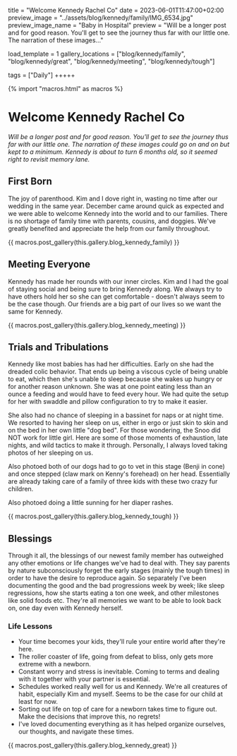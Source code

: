 title = "Welcome Kennedy Rachel Co"
date = 2023-06-01T11:47:00+02:00
preview_image = "../assets/blog/kennedy/family/IMG_6534.jpg"
preview_image_name = "Baby in Hospital"
preview = "Will be a longer post and for good reason. You'll get to see the journey thus far with our little one. The narration of these images..."

load_template = 1
gallery_locations = ["blog/kennedy/family", "blog/kennedy/great", "blog/kennedy/meeting", "blog/kennedy/tough"]

tags = ["Daily"]
+++++

{% import "macros.html" as macros %}

# Welcome Kennedy Rachel Co

*Will be a longer post and for good reason. You'll get to see the journey thus far with our little one. The narration of these images could go on and on but kept to a minimum. Kennedy is about to turn 6 months old, so it seemed right to revisit memory lane.*

## First Born
The joy of parenthood. Kim and I dove right in, wasting no time after our wedding in the same year. December came around quick as expected and we were able to welcome Kennedy into the world and to our families. There is no shortage of family time with parents, cousins, and doggies. We've greatly benefited and appreciate the help from our family throughout.

{{ macros.post_gallery(this.gallery.blog_kennedy_family) }}

## Meeting Everyone
Kennedy has made her rounds with our inner circles. Kim and I had the goal of staying social and being sure to bring Kennedy along. We always try to have others hold her so she can get comfortable - doesn't always seem to be the case though. Our friends are a big part of our lives so we want the same for Kennedy.

{{ macros.post_gallery(this.gallery.blog_kennedy_meeting) }}

## Trials and Tribulations

Kennedy like most babies has had her difficulties. Early on she had the dreaded colic behavior. That ends up being a viscous cycle of being unable to eat, which then she's unable to sleep because she wakes up hungry or for another reason unknown. She was at one point eating less than an ounce a feeding and would have to feed every hour. We had quite the setup for her with swaddle and pillow configuration to try to make it easier. 

She also had no chance of sleeping in a bassinet for naps or at night time. We resorted to having her sleep on us, either in ergo or just skin to skin and on the bed in her own little "dog bed". For those wondering, the Snoo did NOT work for little girl. Here are some of those moments of exhaustion, late nights, and wild tactics to make it through. Personally, I always loved taking photos of her sleeping on us.

Also photoed both of our dogs had to go to vet in this stage (Benji in cone) and once stepped (claw mark on Kenny's forehead) on her head. Essentially are already taking care of a family of three kids with these two crazy fur children.

Also photoed doing a little sunning for her diaper rashes.

{{ macros.post_gallery(this.gallery.blog_kennedy_tough) }}

## Blessings

Through it all, the blessings of our newest family member has outweighed any other emotions or life changes we've had to deal with. They say parents by nature subconsciously forget the early stages (mainly the tough times) in order to have the desire to reproduce again. So separately I've been documenting the good and the bad progressions week by week; like sleep regressions, how she starts eating a ton one week, and other milestones like solid foods etc. They're all memories we want to be able to look back on, one day even with Kennedy herself.

### Life Lessons

- Your time becomes your kids, they'll rule your entire world after they're here.
- The roller coaster of life, going from defeat to bliss, only gets more extreme with a newborn.
- Constant worry and stress is inevitable. Coming to terms and dealing with it together with your partner is essential.
- Schedules worked really well for us and Kennedy. We're all creatures of habit, especially Kim and myself. Seems to be the case for our child at least for now.
- Sorting out life on top of care for a newborn takes time to figure out. Make the decisions that improve this, no regrets!
- I've loved documenting everything as it has helped organize ourselves, our thoughts, and navigate these times.


{{ macros.post_gallery(this.gallery.blog_kennedy_great) }}
